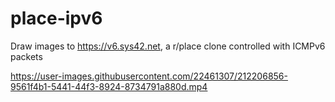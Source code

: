 # place-ipv6
Draw images to https://v6.sys42.net, a r/place clone controlled with ICMPv6 packets



https://user-images.githubusercontent.com/22461307/212206856-9561f4b1-5441-44f3-8924-8734791a880d.mp4

